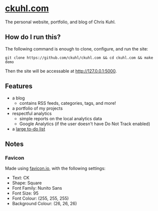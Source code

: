 # [ckuhl.com](https://ckuhl.com/)
The personal website, portfolio, and blog of Chris Kuhl.

## How do I run this?
The following command is enough to clone, configure, and run the site:

    git clone https://github.com/ckuhl/ckuhl.com && cd ckuhl.com && make demo

Then the site will be accessable at http://127.0.0.1:5000.


## Features
- a blog
	- contains RSS feeds, categories, tags, and more!
- a portfolio of my projects
- respectful analytics
	- simple reports on the local analytics data
	- Google Analytics (if the user doesn't have Do Not Track enabled)
- a [large to-do list](TODO.md)


## Notes
### Favicon
Made using [favicon.io](https://favicon.io/), with the following settings:

- Text: CK
- Shape: Square
- Font Family: Nunito Sans
- Font Size: 95
- Font Colour: (255, 255, 255)
- Background Colour: (26, 26, 26)


